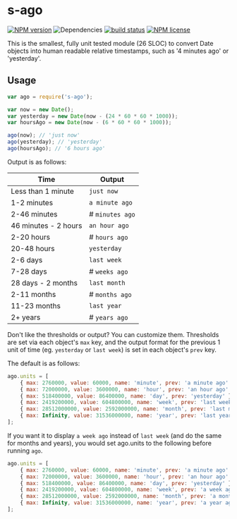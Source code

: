 # s-ago

[![NPM version](https://img.shields.io/npm/v/s-ago.svg)](https://www.npmjs.com/package/s-ago) ![Dependencies](https://img.shields.io/david/sebastiansandqvist/s-ago.svg) [![build status](http://img.shields.io/travis/sebastiansandqvist/s-ago.svg)](https://travis-ci.org/sebastiansandqvist/s-ago) [![NPM license](https://img.shields.io/npm/l/s-ago.svg)](https://www.npmjs.com/package/s-ago)

This is the smallest, fully unit tested module (26 SLOC) to convert Date objects into human readable relative timestamps, such as '4 minutes ago' or 'yesterday'.

## Usage
```javascript
var ago = require('s-ago');

var now = new Date();
var yesterday = new Date(now - (24 * 60 * 60 * 1000));
var hoursAgo = new Date(now - (6 * 60 * 60 * 1000));

ago(now); // 'just now'
ago(yesterday); // 'yesterday'
ago(hoursAgo); // '6 hours ago'
```

Output is as follows:

Time | Output
--- | ---
Less than 1 minute | `just now`
1-2 minutes | `a minute ago`
2-46 minutes | # `minutes ago`
46 minutes - 2 hours | `an hour ago`
2-20 hours | # `hours ago`
20-48 hours | `yesterday`
2-6 days | `last week`
7-28 days | # `weeks ago`
28 days - 2 months | `last month`
2-11 months | # `months ago`
11-23 months | `last year`
2+ years | # `years ago`

Don't like the thresholds or output? You can customize them. Thresholds are set via each object's `max` key, and the output format for the previous 1 unit of time (eg. `yesterday` or `last week`) is set in each object's `prev` key.

The default is as follows:
```javascript
ago.units = [
	{ max: 2760000, value: 60000, name: 'minute', prev: 'a minute ago' }, // max: 46 minutes
	{ max: 72000000, value: 3600000, name: 'hour', prev: 'an hour ago' }, // max: 20 hours
	{ max: 518400000, value: 86400000, name: 'day', prev: 'yesterday' }, // max: 6 days
	{ max: 2419200000, value: 604800000, name: 'week', prev: 'last week' }, // max: 28 days
	{ max: 28512000000, value: 2592000000, name: 'month', prev: 'last month' }, // max: 11 months
	{ max: Infinity, value: 31536000000, name: 'year', prev: 'last year' }
];
```

If you want it to display `a week ago` instead of `last week` (and do the same for months and years), you would set ago.units to the following before running `ago`.

```javascript
ago.units = [
	{ max: 2760000, value: 60000, name: 'minute', prev: 'a minute ago' }, // max: 46 minutes
	{ max: 72000000, value: 3600000, name: 'hour', prev: 'an hour ago' }, // max: 20 hours
	{ max: 518400000, value: 86400000, name: 'day', prev: 'yesterday' }, // max: 6 days
	{ max: 2419200000, value: 604800000, name: 'week', prev: 'a week ago' }, // max: 28 days
	{ max: 28512000000, value: 2592000000, name: 'month', prev: 'a month ago' }, // max: 11 months
	{ max: Infinity, value: 31536000000, name: 'year', prev: 'a year ago' }
];
```
